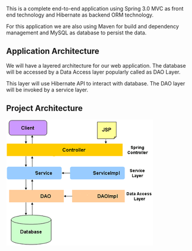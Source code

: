 This is a complete end-to-end application using Spring 3.0 MVC
as front end technology and Hibernate as backend ORM technology.

For this application we are also using Maven for build and dependency
management and MySQL as database to persist the data.

Application Architecture
------------------------
We will have a layered architecture for our web application.
The database will be accessed by a Data Access layer popularly
called as DAO Layer.

This layer will use Hibernate API to interact with database.
The DAO layer will be invoked by a service layer.

Project Architecture
--------------------
![Project Architecture](docs/arch.png)
